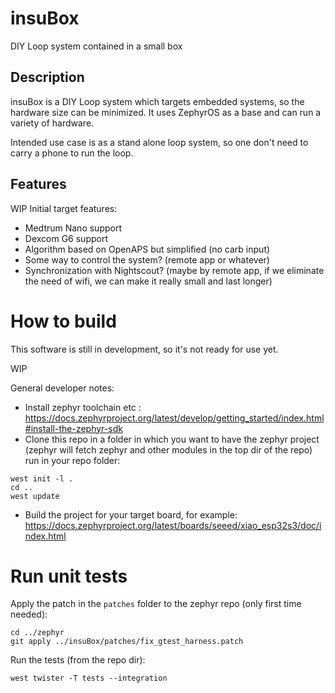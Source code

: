 # insuBox
DIY Loop system contained in a small box

## Description

insuBox is a DIY Loop system which targets embedded systems, so the hardware size can be minimized. It uses ZephyrOS as a base and can run a variety of hardware.

Intended use case is as a stand alone loop system, so one don't need to carry a phone to run the loop.

## Features

WIP
Initial target features:
- Medtrum Nano support
- Dexcom G6 support
- Algorithm based on OpenAPS but simplified (no carb input)
- Some way to control the system? (remote app or whatever)
- Synchronization with Nightscout? (maybe by remote app, if we eliminate the need of wifi, we can make it really small and last longer)

# How to build

This software is still in development, so it's not ready for use yet.

WIP

General developer notes:
- Install zephyr toolchain etc : https://docs.zephyrproject.org/latest/develop/getting_started/index.html#install-the-zephyr-sdk
- Clone this repo in a folder in which you want to have the zephyr project (zephyr will fetch zephyr and other modules in the top dir of the repo)
run in your repo folder:
```
west init -l .
cd ..
west update
``` 

- Build the project for your target board, for example:
https://docs.zephyrproject.org/latest/boards/seeed/xiao_esp32s3/doc/index.html

# Run unit tests

Apply the patch in the `patches` folder to the zephyr repo (only first time needed):
```
cd ../zephyr
git apply ../insuBox/patches/fix_gtest_harness.patch
```

Run the tests (from the repo dir):
```
west twister -T tests --integration
```
